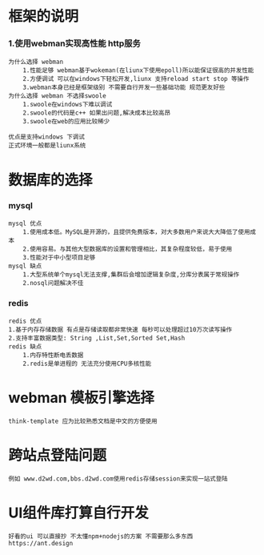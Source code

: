# 框架的说明
### 1.使用webman实现高性能 http服务
    为什么选择 webman  
        1.性能足够 webman基于wokeman(在liunx下使用epoll)所以能保证很高的并发性能
        2.方便调试 可以在windows下轻松开发,liunx 支持reload start stop 等操作
        3.webman本身已经是框架级别 不需要自行开发一些基础功能 规范更友好些
    为什么选择 webman 不选择swoole 
        1.swoole在windows下难以调试
        2.swoole的代码是c++ 如果出问题,解决成本比较高昂
        3.swoole在web的应用比较稀少
    
    优点是支持windows 下调试 
    正式环境一般都是liunx系统 

# 数据库的选择
### mysql
    mysql 优点
        1.使用成本低。MySQL是开源的，且提供免费版本，对大多数用户来说大大降低了使用成本
        2.使用容易。与其他大型数据库的设置和管理相比，其复杂程度较低，易于使用
        3.性能对于中小型项目足够
    mysql 缺点
        1.大型系统单个mysql无法支撑,集群后会增加逻辑复杂度,分库分表属于常规操作
        2.nosql问题解决不佳
### redis
    redis 优点
    1.基于内存存储数据 有点是存储读取都非常快速 每秒可以处理超过10万次读写操作
    2.支持丰富数据类型: String ,List,Set,Sorted Set,Hash
    redis 缺点
        1.内存特性断电丢数据 
        2.redis是单进程的 无法充分使用CPU多核性能



# webman 模板引擎选择
    think-template 应为比较熟悉文档是中文的方便使用
# 跨站点登陆问题 
    例如 www.d2wd.com,bbs.d2wd.com使用redis存储session来实现一站式登陆
# UI组件库打算自行开发 
    好看的ui 可以直接抄 不太懂npm+nodejs的方案 不需要那么多东西 https://ant.design
